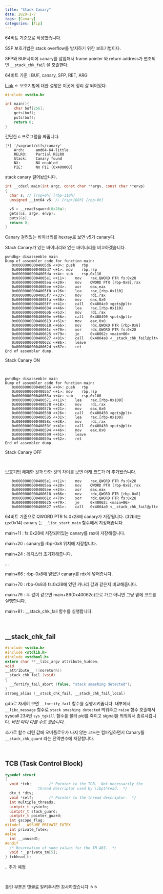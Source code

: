 ```yaml
---
title: "Stack Canary"
date: 2020-1-7
tags: [Canary]
categories: [Tip]
---
```




64비트 기준으로 작성했습니다.

SSP 보호기법은 stack overflow를 방지하기 위한 보호기법이다.

SFP와 BUF사이에 canary를 삽입해서 frame pointer 와 return address가 변조되면 `__stack_chk_fail` 을 호출한다.

64비트 기준 : BUF, canary, SFP, RET, ARG

[Link](https://bpsecblog.wordpress.com/2016/05/16/memory_protect_linux_1/) <- 보호기법에 대한 설명은 이곳에 정리 잘 되어있다.

```c
#include <stdio.h>

int main(){
	char buf[256];
	gets(buf);
	puts(buf);
	return 0;
}
```

간단한 c 프로그램을 짜줍니다.

```
[*] '/vagrant/ctfs/canary'
    Arch:     amd64-64-little
    RELRO:    Partial RELRO
    Stack:    Canary found
    NX:       NX enabled
    PIE:      No PIE (0x400000)
```

stack canary 걸어놨습니다.

```c
int __cdecl main(int argc, const char **argv, const char **envp)
{
  char s; // [rsp+0h] [rbp-110h]
  unsigned __int64 v5; // [rsp+108h] [rbp-8h]

  v5 = __readfsqword(0x28u);
  gets(&s, argv, envp);
  puts(&s);
  return 0;
}
```

Canary 걸려있는 바이너리를 hexray로 보면 v5가 canary다.

Stack Canary가 있는 바이너리와 없는 바이너리를 비교하겠습니다.

```assembly
pwndbg> disassemble main
Dump of assembler code for function main:
   0x00000000004005d6 <+0>:	push   rbp
   0x00000000004005d7 <+1>:	mov    rbp,rsp
   0x00000000004005da <+4>:	sub    rsp,0x110
   0x00000000004005e1 <+11>:	mov    rax,QWORD PTR fs:0x28
   0x00000000004005ea <+20>:	mov    QWORD PTR [rbp-0x8],rax
   0x00000000004005ee <+24>:	xor    eax,eax
   0x00000000004005f0 <+26>:	lea    rax,[rbp-0x110]
   0x00000000004005f7 <+33>:	mov    rdi,rax
   0x00000000004005fa <+36>:	mov    eax,0x0
   0x00000000004005ff <+41>:	call   0x4004c0 <gets@plt>
   0x0000000000400604 <+46>:	lea    rax,[rbp-0x110]
   0x000000000040060b <+53>:	mov    rdi,rax
   0x000000000040060e <+56>:	call   0x400490 <puts@plt>
   0x0000000000400613 <+61>:	mov    eax,0x0
   0x0000000000400618 <+66>:	mov    rdx,QWORD PTR [rbp-0x8]
   0x000000000040061c <+70>:	xor    rdx,QWORD PTR fs:0x28
   0x0000000000400625 <+79>:	je     0x40062c <main+86>
   0x0000000000400627 <+81>:	call   0x4004a0 <__stack_chk_fail@plt>
   0x000000000040062c <+86>:	leave
   0x000000000040062d <+87>:	ret
End of assembler dump.
```

Stack Canary ON

<br />

```assembly
pwndbg> disassemble main
Dump of assembler code for function main:
   0x0000000000400566 <+0>:	push   rbp
   0x0000000000400567 <+1>:	mov    rbp,rsp
   0x000000000040056a <+4>:	sub    rsp,0x100
   0x0000000000400571 <+11>:	lea    rax,[rbp-0x100]
   0x0000000000400578 <+18>:	mov    rdi,rax
   0x000000000040057b <+21>:	mov    eax,0x0
   0x0000000000400580 <+26>:	call   0x400450 <gets@plt>
   0x0000000000400585 <+31>:	lea    rax,[rbp-0x100]
   0x000000000040058c <+38>:	mov    rdi,rax
   0x000000000040058f <+41>:	call   0x400430 <puts@plt>
   0x0000000000400594 <+46>:	mov    eax,0x0
   0x0000000000400599 <+51>:	leave
   0x000000000040059a <+52>:	ret
End of assembler dump.
```

Stack Canary OFF

<br />

보호기법 해제한 것과 안한 것의 차이를 보면 아래 코드가 더 추가됐습니다.

```assembly
   0x00000000004005e1 <+11>:	mov    rax,QWORD PTR fs:0x28
   0x00000000004005ea <+20>:	mov    QWORD PTR [rbp-0x8],rax
   0x00000000004005ee <+24>:	xor    eax,eax
   0x0000000000400618 <+66>:	mov    rdx,QWORD PTR [rbp-0x8]
   0x000000000040061c <+70>:	xor    rdx,QWORD PTR fs:0x28
   0x0000000000400625 <+79>:	je     0x40062c <main+86>
   0x0000000000400627 <+81>:	call   0x4004a0 <__stack_chk_fail@plt>
```

64비트 기준으로 QWORD PTR fs:0x28에 canary가 저장됩니다. (32bit는 gs:0x14) canary 는 `__libc_start_main` 함수에서 지정해줍니다. 

main+11 : fs:0x28에 저장되어있는 canary를 rax에 저장해줍니다.

main+20 : canary를 rbp-0x8 위치에 저장합니다. 

main+24 : 레지스터 초기화해줍니다.

...

main+66 : rbp-0x8에 넣었던 canary를 rdx에 넣어줍니다.

main+70 : rbp-0x8과 fs:0x28에 있던 카나리 값과 같은지 비교해줍니다.

main+79 : 두 값이 같으면 main+86(0x40062c)으로 가고 아니면 그냥 밑에 코드를 실행합니다.

main+81 : __stack_chk_fail 함수를 실행합니다.

<br />

## __stack_chk_fail

```c
#include <stdio.h>
#include <stdlib.h>
#include <stdbool.h>
extern char **__libc_argv attribute_hidden;
void
__attribute__ ((noreturn))
__stack_chk_fail (void)
{
  __fortify_fail_abort (false, "stack smashing detected");
}
strong_alias (__stack_chk_fail, __stack_chk_fail_local)
```

gdb로 자세히 보면 `__fortify_fail` 함수를 실행시켜줍니다. 내부에서  `__libc_message` 함수로 `stack smashing detected`  띄워주고 `raise` 함수 호출해서 syscall 234번 `sys_tgkill` 함수를 불러 pid를 죽이고 signal을 띄워줘서 종료시킵니다. *버전 마다 다를 수도 있습니다.*

추가로 함수 리턴 값에 오버플로우가 나지 않는 코드는 컴파일하면서 Canary를 `__stack_chk_guard` 라는 전역변수에 저장합니다.

<br />

## TCB (Task Control Block)



```c
typedef struct
{
  void *tcb;		/* Pointer to the TCB.  Not necessarily the
			   thread descriptor used by libpthread.  */
  dtv_t *dtv;
  void *self;		/* Pointer to the thread descriptor.  */
  int multiple_threads;
  uintptr_t sysinfo;
  uintptr_t stack_guard;
  uintptr_t pointer_guard;
  int gscope_flag;
#ifndef __ASSUME_PRIVATE_FUTEX
  int private_futex;
#else
  int __unused1;
#endif
  /* Reservation of some values for the TM ABI.  */
  void *__private_tm[5];
} tcbhead_t;
```



.. 추가 예정

<br />

틀린 부분은 댓글로 알려주시면 감사하겠습니다 ㅎㅎ